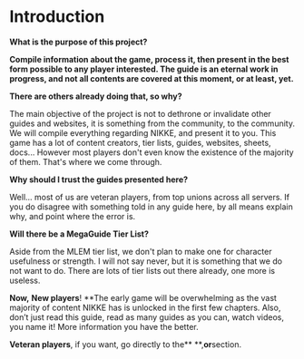 # Introduction


**What is the purpose of this project?**

**Compile information about the game, process it, then present in the best form possible to any player interested. The guide is an eternal work in progress, and not all contents are covered at this moment, or at least, yet.**



**There are others already doing that, so why?**

The main objective of the project is not to dethrone or invalidate other guides and websites, it is something from the community, to the community. We will compile everything regarding NIKKE, and present it to you. This game has a lot of content creators, tier lists, guides, websites, sheets, docs... However most players don't even know the existence of the majority of them. That's where we come through.



**Why should I trust the guides presented here?**

Well... most of us are veteran players, from top unions across all servers. If you do disagree with something told in any guide here, by all means explain why, and point where the error is.



**Will there be a MegaGuide Tier List?**

Aside from the MLEM tier list, we don't plan to make one for character usefulness or strength. I will not say never, but it is something that we do not want to do. There are lots of tier lists out there already, one more is useless. 



**Now,** **New players**! **The early game will be overwhelming as the vast majority of content NIKKE has is unlocked in the first few chapters. Also, don’t just read this guide, read as many guides as you can, watch videos, you name it! More information you have the better.



**Veteran players**, if you want, go directly to the** **,**or**section.
